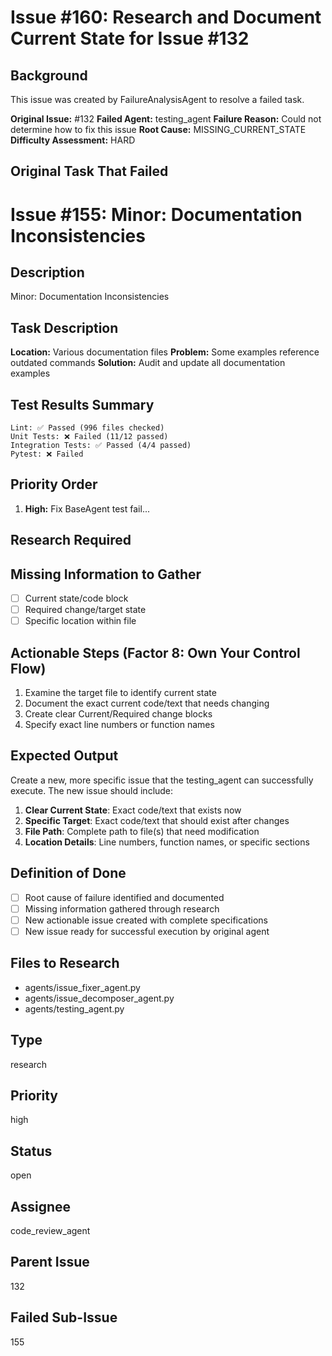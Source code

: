 # Issue #160: Research and Document Current State for Issue #132

## Background
This issue was created by FailureAnalysisAgent to resolve a failed task.

**Original Issue:** #132
**Failed Agent:** testing_agent
**Failure Reason:** Could not determine how to fix this issue
**Root Cause:** MISSING_CURRENT_STATE
**Difficulty Assessment:** HARD

## Original Task That Failed
# Issue #155: Minor: Documentation Inconsistencies

## Description
Minor: Documentation Inconsistencies

## Task Description  
**Location:** Various documentation files
**Problem:** Some examples reference outdated commands
**Solution:** Audit and update all documentation examples

## Test Results Summary
```
Lint: ✅ Passed (996 files checked)
Unit Tests: ❌ Failed (11/12 passed) 
Integration Tests: ✅ Passed (4/4 passed)
Pytest: ❌ Failed
```

## Priority Order
1. **High:** Fix BaseAgent test fail...

## Research Required
## Missing Information to Gather
- [ ] Current state/code block
- [ ] Required change/target state
- [ ] Specific location within file

## Actionable Steps (Factor 8: Own Your Control Flow)
1. Examine the target file to identify current state
2. Document the exact current code/text that needs changing
3. Create clear Current/Required change blocks
4. Specify exact line numbers or function names

## Expected Output
Create a new, more specific issue that the testing_agent can successfully execute. The new issue should include:

1. **Clear Current State**: Exact code/text that exists now
2. **Specific Target**: Exact code/text that should exist after changes
3. **File Path**: Complete path to file(s) that need modification
4. **Location Details**: Line numbers, function names, or specific sections

## Definition of Done
- [ ] Root cause of failure identified and documented
- [ ] Missing information gathered through research
- [ ] New actionable issue created with complete specifications
- [ ] New issue ready for successful execution by original agent

## Files to Research
- agents/issue_fixer_agent.py
- agents/issue_decomposer_agent.py
- agents/testing_agent.py

## Type
research

## Priority
high

## Status
open

## Assignee
code_review_agent

## Parent Issue
132

## Failed Sub-Issue
155
